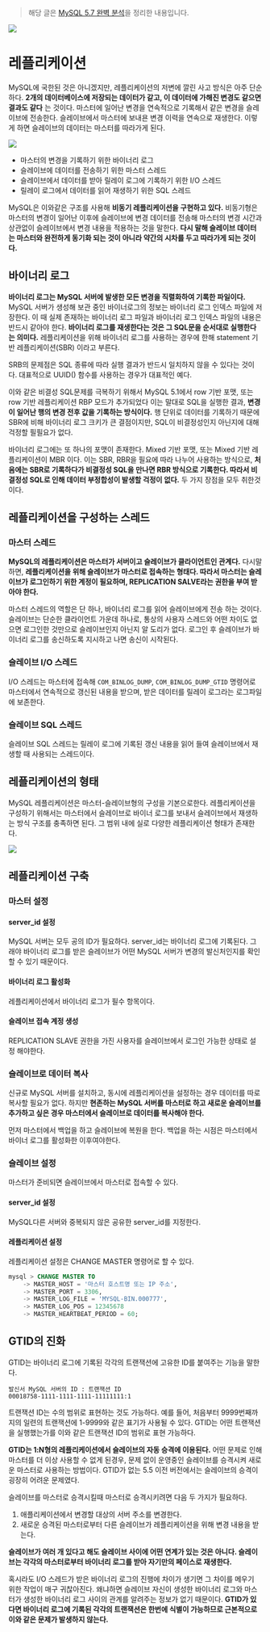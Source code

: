 > 해당 글은 [MySQL 5.7 완벽 분석](http://www.yes24.com/Product/Goods/72270172?)을 정리한 내용입니다.


![](../assets/mysql-server-1.png)


# 레플리케이션
MySQL에 국한된 것은 아니겠지만, 레플리케이션의 저변에 깔린 사고 방식은 아주 단순하다. **2개의 데이터베이스에 저장되는 데이터가 같고, 이 데이터에 가해진 변경도 같으면 결과도 같다** 는 것이다. 마스터에 일어난 변경을 연속적으로 기록해서 같은 변경을 슬레이브에 전송한다. 슬레이브에서 마스터에 보내욘 변경 이력을 연속으로 재생한다. 이렇게 하면 슬레이브의 데이터는 마스터를 따라가게 된다.

![](../assets/mysql-replication-construct.png)

* 마스터의 변경을 기록하기 위한 바이너리 로그
* 슬레이브에 데이터를 전송하기 위한 마스터 스레드
* 슬레이브에서 데이터를 받아 릴레이 로그에 기록하기 위한 I/O 스레드
* 릴레이 로그에서 데이터를 읽어 재생하기 위한 SQL 스레드


MySQL은 이와같은 구조를 사용해 **비동기 레플리케이션을 구현하고 있다.** 비동기형은 마스터의 변경이 일어난 이후에 슬레이브에 변경 데이터를 전송해 마스터의 변경 시간과 상관없이 슬레이브에서 변경 내용을 적용하는 것을 말한다. **다시 말해 슬레이브 데이터는 마스터와 완전하게 동기화 되는 것이 아니라 약간의 시차를 두고 따라가게 되는 것이다.**

## 바이너리 로그
**바이너리 로그는 MySQL 서버에 발생한 모든 변경을 직렬화하여 기록한 파일이다.** MySQL 서버가 생성해 보관 중인 바이너로그의 정보는 바이너리 로그 인덱스 파일에 저장한다. 이 때 실제 존재하는 바이너리 로그 파일과 바이너리 로그 인덱스  파일의 내용은 반드시 같아야 한다. **바이너리 로그를 재생한다는 것은 그 SQL문을 순서대로 실행한다는 의미다.** 레플리케이션을 위해 바이너리 로그를 사용하는 경우에 한해 statement 기반 레플리케이션(SBR) 이라고 부른다. 

SRB의 문제점은 SQL 종류에 따라 실행 결과가 반드시 일치하지 않을 수 있다는 것이다. 대표적으로 UUID() 함수를 사용하는 경우가 대표적인 예다.

이와 같은 비결성 SQL문제를 극복하기 위해서 MySQL 5.1에서 row 기반 포맷, 또는 row 기반 레플리케이션 RBP 모드가 추가되었다 이는 말대로 SQL을 실행한 결과, **변경이 일어난 행의 변경 전후 값을 기록하는 방식이다.** 행 단위로 데이터를 기록하기 때문에 SBR에 비해 바이너리 로그 크키가 큰 결점이지만, SQL이 비결정성인지 아닌지에 대해 걱정할 필필요가 없다.

바이너리 로그에는 또 하나의 포맷이 존재한다. Mixed 기반 포맷, 또는 Mixed 기반 레플리케이션이 MBR 이다. 이는 SBR, RBR을 필요에 따라 나누어 사용하는 방식으로, **처음에는 SBR로 기록하다가 비결정성 SQL을 만나면 RBR 방식으로 기록한다. 따라서 비결정성 SQL로 인해 데이터 부정합성이 발생할 걱정이 없다.** 두 가지 장점을 모두 취한것이다. 


## 레플리케이션을 구성하는 스레드

### 마스터 스레드
**MySQL의 레플리케이션은 마스터가 서버이고 슬레이브가 클라이언트인 관계다.** 다시말하면, **레플리케이션을 위해 슬레이브가 마스터로 접속하는 형태다. 따라서 마스터는 슬레이브가 로그인하기 위한 계정이 필요하며, REPLICATION SALVE라는 권한을 부여 받아야 한다.**

마스터 스레드의 역할은 단 하나, 바이너리 로그를 읽어 슬레이브에게 전송 하는 것이다. 슬레이브는 단순한 클라이언트 가운데 하나로, 통상의 사용자 스레드와 어떤 차이도 없으면 로그인한 것만으로 슬레이브인지 아닌지 알 도리가 없다. 로그인 후 슬레이브가 바이너리 로그를 송신하도록 지시하고 나면 송신이 시작된다.

### 슬레이브 I/O 스레드
I/O 스레드는 마스터에 접속해 `COM_BINLOG_DUMP`, `COM_BINLOG_DUMP_GTID` 명령어로 마스터에서 연속적으로 갱신된 내용을 받으며, 받은 데이터를 릴레이 로그라는 로그파일에 보존한다.

### 슬레이브 SQL 스레드
슬레이브 SQL 스레드는 릴레이 로그에 기록된 갱신 내용을 읽어 들여 슬레이브에서 재생할 때 사용되는 스레드이다.

## 레플리케이션의 형태
MySQL 레플리케이션은 마스터-슬레이브형의 구성을 기본으로한다. 레플리케이션을 구성하기 위해서는 마스터에서 슬레이브로 바이너 로그를 보내서 슬레이브에서 재생하는 방식 구조를 충족하면 된다. 그 범위 내에 실로 다양한 레플리케이션 형태가 존재한다. 

![](../assets/mysql-replication-n.png)


## 레플리케이션 구축

### 마스터 설정

#### server_id 설정
MySQL 서버는 모두 공의 ID가 필요하다. server_id는 바이너리 로그에 기록된다. 그래야 바이너리 로그를 받은 슬레이브가 어떤 MySQL 서버가 변경의 발신처인지를 확인할 수 있기 때문이다.

#### 바이너리 로그 활성화
레플리케이션에서 바이너리 로그가 필수 항목이다.

#### 슬레이브 접속 계정 생성
REPLICATION SLAVE 권한을 가진 사용자를 슬레이브에서 로그인 가능한 상태로 설정 해야한다.

### 슬레이브로 데이터 복사
신규로 MySQL 서버를 설치하고, 동시에 레플리케이션을 설정하는 경우 데이터를 따로 복사할 필요가 없다. 하지만 **현존하는 MySQL 서버를 마스터로 하고 새로운 슬레이브를 추가하고 싶은 경우 마스터에서 슬레이브로 데이터를 복사해야 한다.**

먼저 마스터에서 백업을 하고 슬레이브에 복원을 한다. 백업을 하는 시점은 마스터에서 바이너 로그를 활성화한 이후여야한다. 

### 슬레이브 설정
마스터가 준비되면 슬레이브에서 마스터로 접속할 수 있다. 

#### server_id 설정
MySQL다른 서버와 중복되지 않은 공유한 server_id를 지정한다.

#### 레플리케이션 설정
레플리케이션 설정은 CHANGE MASTER 명령어로 할 수 있다.

```sql
mysql > CHANGE MASTER TO
    -> MASTER_HOST = '마스터 호스트명 또는 IP 주소',
    -> MASTER_PORT = 3306,
    -> MASTER_LOG_FILE = 'MYSQL-BIN.000777',
    -> MASTER_LOG_POS = 12345678
    -> MASTER_HEARTBEAT_PERIOD = 60;
```

## GTID의 진화
GTID는 바이너리 로그에 기록된 각각의 트랜잭션에 고유한 ID를 붙여주는 기능을 말한다.

```
발신서 MySQL 서버의 ID : 트랜잭션 ID
00018758-1111-1111-1111-11111111:1
```

트랜잭션 ID는 수의 범위로 표현하는 것도 가능하다. 예를 들어, 처음부터 9999번째까지의 일련의 트랜잭션에 1-9999와 같은 표기가 사용될 수 있다. GTID는 어떤 트랜잭션을 실행했는가를 이와 같은 트랜잭션 ID의 범위로 표현 가능하다.

**GTID는 1:N형의 레플리케이션에서 슬레이브의 자동 승격에 이용된다.** 어떤 문제로 인해 마스터를 더 이상 사용할 수 없게 된경우, 문제 없이 운영중인 슬레이브를 승격시켜 새로운 마스터로 사용하는 방법이다. GTID가 없는 5.5 이전 버전에서는 슬레이브의 승격이 굉장히 어려운 문제였다. 

슬레이브를 마스터로 승격시킬때 마스터로 승격시키려면 다음 두 가지가 필요하다.

1. 애플리케이션에서 변경할 대상의 서버 주소를 변경한다.
2. 새로운 승격된 마스터로부터 다른 슬레이브가 레플리케이션을 위해 변경 내용을 받는다.


**슬레이브가 여러 개 있다고 해도 슬레이브 사이에 어떤 연계가 있는 것은 아니다. 슬레이브는 각각의 마스터로부터 바이너리 로그를 받아 자기만의 페이스로 재생한다.**

혹시라도 I/O 스레드가 받은 바이너리 로그의 진행에 차이가 생기면 그 차이를 메우기 위한 작업이 매구 귀찮아진다. 왜냐하면 슬레이브 자신이 생성한 바이너리 로그와 마스터가 생성한 바이너리 로그 사이의 관계를 알려주는 정보가 없기 때문이다. **GTID가 있다면 바이너리 로그에 기록된 각각의 트랜잭션은 한번에 식별이 가능하므로 근본적으로 이와 같은 문제가 발생하지 않는다.**